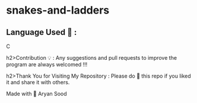 <h1>snakes-and-ladders</h1>

<h2>Language Used 📝 :</h2> C 

h2>Contribution 💡 :</h2> 
Any suggestions and pull requests to improve the program are always welcomed !!!

h2>Thank You for Visiting My Repository : </h2>
Please do 🌟 this repo if you liked it and share it with others.

Made with 💙
Aryan Sood


